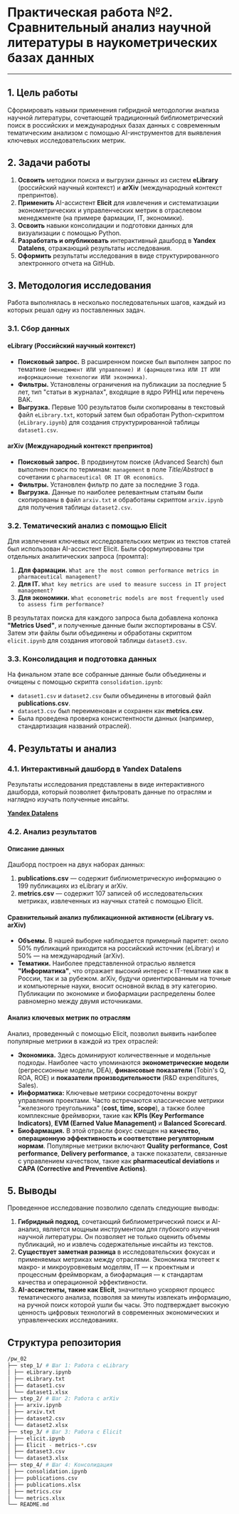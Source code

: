 # Практическая работа №2. Сравнительный анализ научной литературы в наукометрических базах данных

---

## 1. Цель работы

Сформировать навыки применения гибридной методологии анализа научной литературы, сочетающей традиционный библиометрический поиск в российских и международных базах данных с современным тематическим анализом с помощью AI-инструментов для выявления ключевых исследовательских метрик.

## 2. Задачи работы

1.  **Освоить** методики поиска и выгрузки данных из систем **eLibrary** (российский научный контекст) и **arXiv** (международный контекст препринтов).
2.  **Применить** AI-ассистент **Elicit** для извлечения и систематизации эконометрических и управленческих метрик в отраслевом менеджменте (на примере фармации, IT, экономики).
3.  **Освоить** навыки консолидации и подготовки данных для визуализации с помощью Python.
4.  **Разработать и опубликовать** интерактивный дашборд в **Yandex Datalens**, отражающий результаты исследования.
5.  **Оформить** результаты исследования в виде структурированного электронного отчета на GitHub.

## 3. Методология исследования

Работа выполнялась в несколько последовательных шагов, каждый из которых решал одну из поставленных задач.

### 3.1. Сбор данных

#### eLibrary (Российский научный контекст)
-   **Поисковый запрос.** В расширенном поиске был выполнен запрос по тематике `(менеджмент ИЛИ управление) И (фармацевтика ИЛИ IT ИЛИ информационные технологии ИЛИ экономика)`.
-   **Фильтры.** Установлены ограничения на публикации за последние 5 лет, тип "статьи в журналах", входящие в ядро РИНЦ или перечень ВАК.
-   **Выгрузка.** Первые 100 результатов были скопированы в текстовый файл `eLibrary.txt`, который затем был обработан Python-скриптом (`eLibrary.ipynb`) для создания структурированной таблицы `dataset1.csv`.

#### arXiv (Международный контекст препринтов)
-   **Поисковый запрос.** В продвинутом поиске (Advanced Search) был выполнен поиск по терминам: `management` в поле *Title/Abstract* в сочетании с `pharmaceutical OR IT OR economics`.
-   **Фильтры.** Установлен фильтр по дате за последние 3 года.
-   **Выгрузка.** Данные по наиболее релевантным статьям были скопированы в файл `arxiv.txt` и обработаны скриптом `arxiv.ipynb` для получения таблицы `dataset2.csv`.

### 3.2. Тематический анализ с помощью Elicit
Для извлечения ключевых исследовательских метрик из текстов статей был использован AI-ассистент Elicit. Были сформулированы три отдельных аналитических запроса (промпта):

1.  **Для фармации.** `What are the most common performance metrics in pharmaceutical management?`
2.  **Для IT.** `What key metrics are used to measure success in IT project management?`
3.  **Для экономики.** `What econometric models are most frequently used to assess firm performance?`

В результатах поиска для каждого запроса была добавлена колонка **"Metrics Used"**, и полученные данные были экспортированы в CSV. Затем эти файлы были объединены и обработаны скриптом `elicit.ipynb` для создания итоговой таблицы `dataset3.csv`.

### 3.3. Консолидация и подготовка данных
На финальном этапе все собранные данные были объединены и очищены с помощью скрипта `consolidation.ipynb`:
-   `dataset1.csv` и `dataset2.csv` были объединены в итоговый файл **publications.csv**.
-   `dataset3.csv` был переименован и сохранен как **metrics.csv**.
-   Была проведена проверка консистентности данных (например, стандартизация названий отраслей).

## 4. Результаты и анализ

### 4.1. Интерактивный дашборд в Yandex Datalens

Результаты исследования представлены в виде интерактивного дашборда, который позволяет фильтровать данные по отраслям и наглядно изучать полученные инсайты.

**[Yandex Datalens](https://datalens.ru/)**


### 4.2. Анализ результатов

#### Описание данных
Дашборд построен на двух наборах данных:
1.  **publications.csv** — содержит библиометрическую информацию о 199 публикациях из eLibrary и arXiv.
2.  **metrics.csv** — содержит 107 записей об исследовательских метриках, извлеченных из научных статей с помощью Elicit.

#### Сравнительный анализ публикационной активности (eLibrary vs. arXiv)
-   **Объемы.** В нашей выборке наблюдается примерный паритет: около 50% публикаций приходится на российский источник (eLibrary) и 50% — на международный (arXiv).
-   **Тематики.** Наиболее представленной отраслью является **"Информатика"**, что отражает высокий интерес к IT-тематике как в России, так и за рубежом. arXiv, будучи ориентированным на точные и компьютерные науки, вносит основной вклад в эту категорию. Публикации по экономике и биофармации распределены более равномерно между двумя источниками.

#### Анализ ключевых метрик по отраслям
Анализ, проведенный с помощью Elicit, позволил выявить наиболее популярные метрики в каждой из трех отраслей:

-   **Экономика.** Здесь доминируют количественные и модельные подходы. Наиболее часто упоминаются **эконометрические модели** (регрессионные модели, DEA), **финансовые показатели** (Tobin's Q, ROA, ROE) и **показатели производительности** (R&D expenditures, Sales).
-   **Информатика:** Ключевые метрики сосредоточены вокруг управления проектами. Часто встречаются классические метрики "железного треугольника" (**cost, time, scope**), а также более комплексные фреймворки, такие как **KPIs (Key Performance Indicators)**, **EVM (Earned Value Management)** и **Balanced Scorecard**.
-   **Биофармация.** В этой отрасли фокус смещен на **качество, операционную эффективность и соответствие регуляторным нормам**. Популярные метрики включают **Quality performance**, **Cost performance**, **Delivery performance**, а также показатели, связанные с управлением качеством, такие как **pharmaceutical deviations** и **CAPA (Corrective and Preventive Actions)**.

## 5. Выводы

Проведенное исследование позволило сделать следующие выводы:

1.  **Гибридный подход**, сочетающий библиометрический поиск и AI-анализ, является мощным инструментом для глубокого изучения научной литературы. Он позволяет не только оценить объемы публикаций, но и извлечь содержательные инсайты из текстов.
2.  **Существует заметная разница** в исследовательских фокусах и применяемых метриках между отраслями. Экономика тяготеет к макро- и микроуровневым моделям, IT — к проектным и процессным фреймворкам, а биофармация — к стандартам качества и операционной эффективности.
3.  **AI-ассистенты, такие как Elicit**, значительно ускоряют процесс тематического анализа, позволяя за минуты извлекать информацию, на ручной поиск которой ушли бы часы. Это подтверждает высокую ценность цифровых технологий в современных экономических и управленческих исследованиях.

## Структура репозитория

```Bash
/pw_02
├── step_1/ # Шаг 1: Работа с eLibrary
│ ├── eLibrary.ipynb
│ ├── eLibrary.txt
│ ├── dataset1.csv
│ └── dataset1.xlsx
├── step_2/ # Шаг 2: Работа с arXiv
│ ├── arxiv.ipynb
│ ├── arxiv.txt
│ ├── dataset2.csv
│ └── dataset2.xlsx
├── step_3/ # Шаг 3: Работа с Elicit
│ ├── elicit.ipynb
│ ├── Elicit - metrics-*.csv
│ ├── dataset3.csv
│ └── dataset3.xlsx
├── step_4/ # Шаг 4: Консолидация
│ ├── consolidation.ipynb
│ ├── publications.csv
│ ├── publications.xlsx
│ ├── metrics.csv
│ └── metrics.xlsx
└── README.md
```
